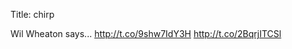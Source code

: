 Title: chirp

Wil Wheaton says... <a href="http://t.co/9shw7IdY3H">http://t.co/9shw7IdY3H</a> <a href="http://t.co/2BqrjITCSl">http://t.co/2BqrjITCSl</a>
